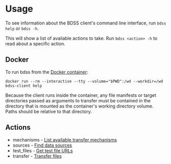 # Usage

To see information about the BDSS client's command line interface, run `bdss help` or `bdss -h`.

This will show a list of available actions to take. Run `bdss <action> -h` to read about a specific action.

## Docker

To run bdss from the [Docker container](/client/docs/Installation.md#docker):

```Shell
docker run --rm --interactive --tty --volume="$PWD":/wd --workdir=/wd bdss-client help
```

Because the client runs inside the container, any file manifests or target directories passed as arguments to
transfer must be contained in the directory that is mounted as the container's working directory volume. Paths
should be relative to that directory.

## Actions

* mechanisms - [List available transfer mechanisms](/client/docs/actions/mechanisms.md)
* sources - [Find data sources](/client/docs/actions/sources.md)
* test_files - [Get test file URLs](/client/docs/actions/test_files.md)
* transfer - [Transfer files](/client/docs/actions/transfer.md)

